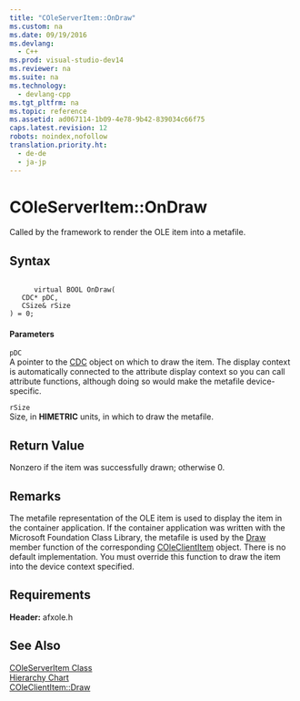 ```yaml
---
title: "COleServerItem::OnDraw"
ms.custom: na
ms.date: 09/19/2016
ms.devlang: 
  - C++
ms.prod: visual-studio-dev14
ms.reviewer: na
ms.suite: na
ms.technology: 
  - devlang-cpp
ms.tgt_pltfrm: na
ms.topic: reference
ms.assetid: ad067114-1b09-4e78-9b42-839034c66f75
caps.latest.revision: 12
robots: noindex,nofollow
translation.priority.ht: 
  - de-de
  - ja-jp
---
```

# COleServerItem::OnDraw
Called by the framework to render the OLE item into a metafile.  
  
## Syntax  
  
```  
  
      virtual BOOL OnDraw(  
   CDC* pDC,  
   CSize& rSize   
) = 0;  
```  
  
#### Parameters  
 `pDC`  
 A pointer to the [CDC](../vs140/CDC-Class.md) object on which to draw the item. The display context is automatically connected to the attribute display context so you can call attribute functions, although doing so would make the metafile device-specific.  
  
 `rSize`  
 Size, in **HIMETRIC** units, in which to draw the metafile.  
  
## Return Value  
 Nonzero if the item was successfully drawn; otherwise 0.  
  
## Remarks  
 The metafile representation of the OLE item is used to display the item in the container application. If the container application was written with the Microsoft Foundation Class Library, the metafile is used by the [Draw](../vs140/COleClientItem--Draw.md) member function of the corresponding [COleClientItem](../vs140/COleClientItem-Class.md) object. There is no default implementation. You must override this function to draw the item into the device context specified.  
  
## Requirements  
 **Header:** afxole.h  
  
## See Also  
 [COleServerItem Class](../vs140/COleServerItem-Class.md)   
 [Hierarchy Chart](../vs140/Hierarchy-Chart.md)   
 [COleClientItem::Draw](../vs140/COleClientItem--Draw.md)